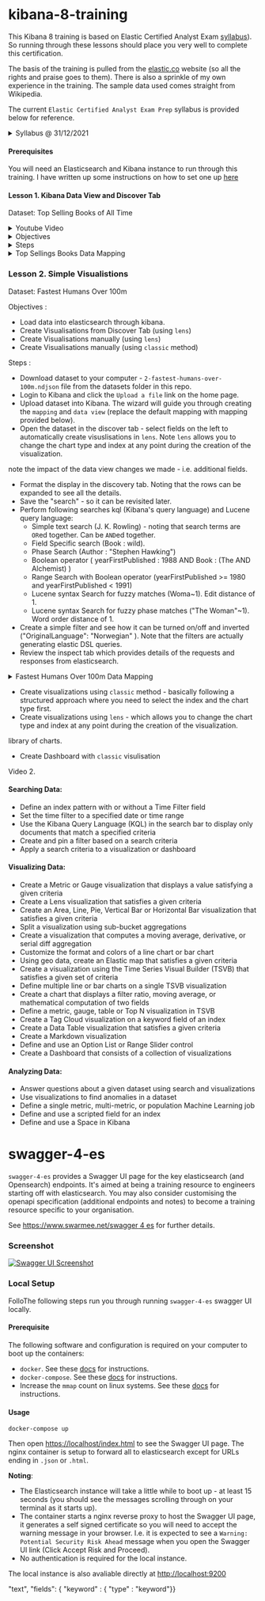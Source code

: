 # kibana-8-training

This Kibana 8 training is based on Elastic Certified Analyst Exam [syllabus](https://www.elastic.co/training/elastic-certified-analyst-exam)). So running through these lessons should place you very well to complete this certification. 

The basis of the training is pulled from the [elastic.co](https://www.elastic.co) website (so all the rights and praise goes to them). There is also a sprinkle of my own experience in the training. The sample data used comes straight from Wikipedia.  

The current ```Elastic Certified Analyst Exam Prep``` syllabus is provided below for reference. 

<details><summary>Syllabus @ 31/12/2021</summary>
<p>

<i>

### Topics
To be fully prepared for the Elastic Certified Analyst exam, candidates should be able to complete all of the following exam objectives with **only the assistance of the Elastic documentation**:

#### Searching Data:
  - Define an index pattern with or without a Time Filter field
  - Set the time filter to a specified date or time range
  - Use the Kibana Query Language (KQL) in the search bar to display only documents that match a specified criteria
  - Create and pin a filter based on a search criteria
  - Apply a search criteria to a visualization or dashboard

#### Visualizing Data:
  - Create a Metric or Gauge visualization that displays a value satisfying a given criteria
  - Create a Lens visualization that satisfies a given criteria
  - Create an Area, Line, Pie, Vertical Bar or Horizontal Bar visualization that satisfies a given criteria
  - Split a visualization using sub-bucket aggregations
  - Create a visualization that computes a moving average, derivative, or serial diff aggregation
  - Customize the format and colors of a line chart or bar chart
  - Using geo data, create an Elastic map that satisfies a given criteria
  - Create a visualization using the Time Series Visual Builder (TSVB) that satisfies a given set of criteria
  - Define multiple line or bar charts on a single TSVB visualization
  - Create a chart that displays a filter ratio, moving average, or mathematical computation of two fields
  - Define a metric, gauge, table or Top N visualization in TSVB
  - Create a Tag Cloud visualization on a keyword field of an index
  - Create a Data Table visualization that satisfies a given criteria
  - Create a Markdown visualization
  - Define and use an Option List or Range Slider control
  - Create a Dashboard that consists of a collection of visualizations

#### Analyzing Data:
  - Answer questions about a given dataset using search and visualizations
  - Use visualizations to find anomalies in a dataset
  - Define a single metric, multi-metric, or population Machine Learning job
  - Define and use a scripted field for an index
  - Define and use a Space in Kibana
</i>

</p>
</details>

#### Prerequisites

You will need an Elasticsearch and Kibana instance to run through this training. I have written up some instructions on how to set one up [here](https://www.swarmee.net/swagger%204%20es/elasticsearch-cloud-instance-setup/)

#### Lesson 1. Kibana Data View and Discover Tab
Dataset: Top Selling Books of All Time



<details><summary>Youtube Video</summary>
<p>

<iframe width="560" height="315" src="https://www.youtube.com/embed/ps_tO2Tuwew" title="YouTube video player" frameborder="0" allow="accelerometer; autoplay; clipboard-write; encrypted-media; gyroscope; picture-in-picture" allowfullscreen></iframe>

</p>
</details>


<details><summary>Objectives</summary>
<p>

- Load data into elasticsearch through kibana.
- Modify the default index ```data view``` (new name for index template). 
- Format data display using the discovery tab.  
- Perform various serarches.  

</p>
</details>

<details><summary>Steps</summary>
<p>

Steps : 
- Download dataset to your computer - ```1-top-selling-books.ndjson``` file from the datasets folder in this repo. 
- Login to Kibana and click the ```Upload a file``` link on the home page. 
- Upload dataset into Kibana. The wizard will guide you through creating the ```mapping``` and ```data view``` (replace the default mapping with mapping provided below). 
- Once the dataset is created in Kibana we can modify the data view:
   - Set a custom format for the ```yearFirstPublished``` field (YYYY). 
   - Create a scripted field to google search the books title (template = https://www.google.com.au/search?q={{value}} , script = doc['Book.keyword'].value)
- Open the dataset in the discover tab - note the impact of the data view changes we made - i.e. additional fields.  
- Format the display in the discovery tab. Noting that the rows can be expanded to see all the details. 
- Save the "search" - so it can be revisited later.  
- Perform following searches kql (Kibana's query language) and Lucene query language:
   - Simple text search (J. K. Rowling) - noting that search terms are ```OR```ed together. Can be ```AND```ed together. 
   - Field Specific search (Book : wild). 
   - Phase Search  (Author : "Stephen Hawking")
   - Boolean operator ( yearFirstPublished : 1988 AND Book : (The AND Alchemist) )   
   - Range Search with Boolean operator (yearFirstPublished >= 1980 and yearFirstPublished < 1991)
   - Lucene syntax Search for fuzzy matches (Woma~1). Edit distance of 1.    
   - Lucene syntax Search for fuzzy phase matches ("The Woman"~1). Word order distance of 1. 
- Create a simple filter and see how it can be turned on/off and inverted ("OriginalLanguage": "Norwegian" ). Note that the filters are actually generating elastic DSL queries. 
- Review the inspect tab which provides details of the requests and responses from elasticsearch. 

</p>
</details>


<details><summary>Top Sellings Books Data Mapping</summary>
<p>

```` JSON
{
  "properties": {
    "Author": {
      "type": "text",
      "fields": {
          "keyword": { 
            "type":  "keyword"
          }
        }      
    },
    "Book": {
      "type": "text",
      "fields": {
          "keyword": { 
            "type":  "keyword"
          }
        } 
    },
    "OriginalLanguage": {
      "type": "keyword"
    },
    "millionOfSales": {
      "type": "double"
    },
    "yearFirstPublished": {
        "type":   "date",
        "format": "yyyy"
    }
  }
}
````
</p>
</details>




### Lesson 2. Simple Visualistions  
Dataset: Fastest Humans Over 100m

Objectives :
- Load data into elasticsearch through kibana.
- Create Visualisations from Discover Tab (using ```lens```)
- Create Visualisations manually (using ```lens```)
- Create Visualisations manually (using ```classic``` method)


Steps : 
- Download dataset to your computer - ```2-fastest-humans-over-100m.ndjson``` file from the datasets folder in this repo. 
- Login to Kibana and click the ```Upload a file``` link on the home page. 
- Upload dataset into Kibana. The wizard will guide you through creating the ```mapping``` and ```data view``` (replace the default mapping with mapping provided below). 
- Open the dataset in the discover tab - select fields on the left to automatically create visuslisations in ```lens```. Note ```lens``` allows you to change the chart type and index at any point during the creation of the visualization. 


note the impact of the data view changes we made - i.e. additional fields.  
- Format the display in the discovery tab. Noting that the rows can be expanded to see all the details. 
- Save the "search" - so it can be revisited later.  
- Perform following searches kql (Kibana's query language) and Lucene query language:
   - Simple text search (J. K. Rowling) - noting that search terms are ```OR```ed together. Can be ```AND```ed together. 
   - Field Specific search (Book : wild). 
   - Phase Search  (Author : "Stephen Hawking")
   - Boolean operator ( yearFirstPublished : 1988 AND Book : (The AND Alchemist) )   
   - Range Search with Boolean operator (yearFirstPublished >= 1980 and yearFirstPublished < 1991)
   - Lucene syntax Search for fuzzy matches (Woma~1). Edit distance of 1.    
   - Lucene syntax Search for fuzzy phase matches ("The Woman"~1). Word order distance of 1. 
- Create a simple filter and see how it can be turned on/off and inverted ("OriginalLanguage": "Norwegian" ). Note that the filters are actually generating elastic DSL queries. 
- Review the inspect tab which provides details of the requests and responses from elasticsearch. 



<details><summary>Fastest Humans Over 100m Data Mapping</summary>
<p>


{
  "properties": {
    "athlete": {
      "type": "text",
      "fields": {
          "keyword": { 
            "type":  "keyword"
          }
        } 
    },
    "date": {
      "type": "date",
      "format": "iso8601"
    },
    "manOrWoman": {
      "type": "keyword"
    },
    "raceLocation": {
      "type": "geo_point"
    },
    "raceLocationName": {
      "type": "text",
      "fields": {
          "keyword": { 
            "type":  "keyword"
          }
        } 
    },
    "rank": {
      "type": "long"
    },
    "runnerNation": {
      "type": "text",
      "fields": {
          "keyword": { 
            "type":  "keyword"
          }
        } 
    },
    "runnerNationLocation": {
      "type": "geo_point"
    },
    "time": {
      "type": "double"
    },
    "wind": {
      "type": "double"
    }
  }
}
</p>
</details>











- Create visualizations using ```classic``` method - basically following a structured approach where you need to select the index and the chart type first. 
- Create visualizations using ```lens``` - which allows you to change the chart type and index at any point during the creation of the visualization. 

library of charts. 
- Create Dashboard with ```classic``` visulisation 




Video 2. 

#### Searching Data:
  - Define an index pattern with or without a Time Filter field
  - Set the time filter to a specified date or time range
  - Use the Kibana Query Language (KQL) in the search bar to display only documents that match a specified criteria
  - Create and pin a filter based on a search criteria
  - Apply a search criteria to a visualization or dashboard

#### Visualizing Data:
  - Create a Metric or Gauge visualization that displays a value satisfying a given criteria
  - Create a Lens visualization that satisfies a given criteria
  - Create an Area, Line, Pie, Vertical Bar or Horizontal Bar visualization that satisfies a given criteria
  - Split a visualization using sub-bucket aggregations
  - Create a visualization that computes a moving average, derivative, or serial diff aggregation
  - Customize the format and colors of a line chart or bar chart
  - Using geo data, create an Elastic map that satisfies a given criteria
  - Create a visualization using the Time Series Visual Builder (TSVB) that satisfies a given set of criteria
  - Define multiple line or bar charts on a single TSVB visualization
  - Create a chart that displays a filter ratio, moving average, or mathematical computation of two fields
  - Define a metric, gauge, table or Top N visualization in TSVB
  - Create a Tag Cloud visualization on a keyword field of an index
  - Create a Data Table visualization that satisfies a given criteria
  - Create a Markdown visualization
  - Define and use an Option List or Range Slider control
  - Create a Dashboard that consists of a collection of visualizations

#### Analyzing Data:
  - Answer questions about a given dataset using search and visualizations
  - Use visualizations to find anomalies in a dataset
  - Define a single metric, multi-metric, or population Machine Learning job
  - Define and use a scripted field for an index
  - Define and use a Space in Kibana
</p>
</details>










# swagger-4-es

`swagger-4-es` provides a Swagger UI page for the key elasticsearch (and Opensearch) endpoints. It's aimed at being a training resource to engineers starting off with 
elasticsearch. You may also consider customising the openapi specification (additional endpoints and notes) to become a training resource specific to your organisation.   

See [https://www.swarmee.net/swagger 4 es](https://www.swarmee.net/swagger%204%20es/) for further details. 

### Screenshot
[![Swagger UI Screenshot](./docs/Swagger-UI-Screenshot.png)](./docs/Swagger-UI-Screenshot.png)

### Local Setup
FolloThe following steps run you through running ```swagger-4-es``` swagger UI locally.

#### Prerequisite

The following software and configuration is required on your computer to boot up the containers:

- `docker`. See these [docs](https://docs.docker.com/get-docker/) for instructions.
- `docker-compose`. See these [docs](https://docs.docker.com/compose/install/) for instructions.
- Increase the `mmap` count on linux systems. See these [docs](https://www.elastic.co/guide/en/elasticsearch/reference/current/vm-max-map-count.html) for instructions.


#### Usage

```shell
docker-compose up
```

Then open [https://localhost/index.html](https://localhost/index.html) to see the Swagger UI page. The nginx container is setup to forward all to elasticsearch except for URLs ending in ```.json``` or ```.html```. 

**Noting**:

- The Elasticsearch instance will take a little while to boot up - at least 15 seconds (you should see the messages scrolling through on your terminal as it starts up).
- The container starts a nginx reverse proxy to host the Swagger UI page, it generates a self signed certificate so you will need to accept the warning message in your browser. I.e. it is expected to see a `Warning: Potential Security Risk Ahead` message when you open the Swagger UI link (Click Accept Risk and Proceed).
- No authentication is required for the local instance. 

The local instance is also avaliable directly at [http://localhost:9200](http://localhost:9200)






"text", "fields": { "keyword" : { "type" : "keyword"}}